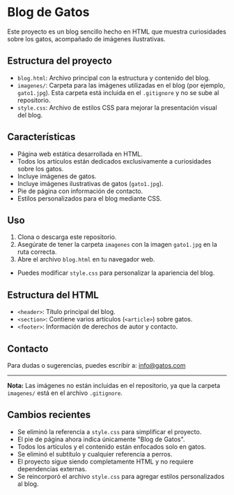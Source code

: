 # Blog de Gatos

Este proyecto es un blog sencillo hecho en HTML que muestra curiosidades sobre los gatos, acompañado de imágenes ilustrativas.

## Estructura del proyecto

- `blog.html`: Archivo principal con la estructura y contenido del blog.
- `imagenes/`: Carpeta para las imágenes utilizadas en el blog (por ejemplo, `gato1.jpg`). Esta carpeta está incluida en el `.gitignore` y no se sube al repositorio.
- `style.css`: Archivo de estilos CSS para mejorar la presentación visual del blog.

## Características

- Página web estática desarrollada en HTML.
- Todos los artículos están dedicados exclusivamente a curiosidades sobre los gatos.
- Incluye imágenes de gatos.
- Incluye imágenes ilustrativas de gatos (`gato1.jpg`).
- Pie de página con información de contacto.
- Estilos personalizados para el blog mediante CSS.

## Uso

1. Clona o descarga este repositorio.
2. Asegúrate de tener la carpeta `imagenes` con la imagen `gato1.jpg` en la ruta correcta.
3. Abre el archivo `blog.html` en tu navegador web.
- Puedes modificar `style.css` para personalizar la apariencia del blog.

## Estructura del HTML

- `<header>`: Título principal del blog.
- `<section>`: Contiene varios artículos (`<article>`) sobre gatos.
- `<footer>`: Información de derechos de autor y contacto.

## Contacto

Para dudas o sugerencias, puedes escribir a: [info@gatos.com](mailto:info@gatos.com)

---

**Nota:** Las imágenes no están incluidas en el repositorio, ya que la carpeta `imagenes/` está en el archivo `.gitignore`.

## Cambios recientes

- Se eliminó la referencia a `style.css` para simplificar el proyecto.
- El pie de página ahora indica únicamente "Blog de Gatos".
- Todos los artículos y el contenido están enfocados solo en gatos.
- Se eliminó el subtítulo y cualquier referencia a perros.
- El proyecto sigue siendo completamente HTML y no requiere dependencias externas.
- Se reincorporó el archivo `style.css` para agregar estilos personalizados al blog.
